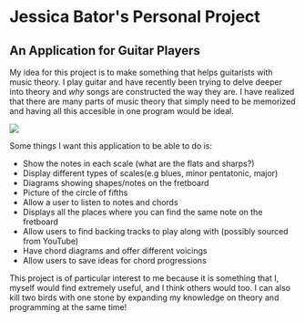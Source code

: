 # Jessica Bator's Personal Project

## An Application for Guitar Players

My idea for this project is to make something that helps
guitarists with music theory. I play guitar and have recently
been trying to delve deeper into theory and *why* songs are
constructed the way they are. I have realized that there are 
many parts of music theory that simply need to be memorized and 
having all this accesible in one program would be ideal.

![](https://rj2czw.dm.files.1drv.com/y4meBQ2jBYsboyMN3ACv9Sf4gCqCkRTTDRYoy8jMK7yt8u03vni_HwY990NtUYCBtLDb9rNj8BWRDxQh-BHz2gjYg4fCXkz8bqq1oezI0fHM6gjJI4gk4_qA0VDoPDvpVzUHHlgOAGqhhj3u4bFoO3kW56UXpoI0gVXVWxyNId3sCaPXrVoSip_l__OJqfPtmaYutAixTPE32J6lKYZHV63wg?width=256&height=256&cropmode=none)

Some things I want this application to be able to do is:
- Show the notes in each scale (what are the flats and sharps?)
- Display different types of scales(e.g blues, minor pentatonic, major)
- Diagrams showing shapes/notes on the fretboard
- Picture of the circle of fifths
- Allow a user to listen to notes and chords
- Displays all the places where you can find the same 
note on the fretboard
- Allow users to find backing tracks to play along with 
(possibly sourced from YouTube)
- Have chord diagrams and offer different voicings 
- Allow users to save ideas for chord progressions

This project is of particular interest to me because it is 
something that I, myself would find extremely useful, and I think
others would too. I can also kill two birds with one stone by
expanding my knowledge on theory and programming at the same time!




